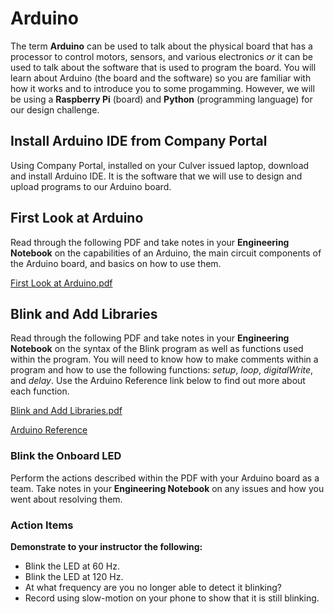 # Arduino

The term **Arduino** can be used to talk about the physical board that has a processor to control motors, sensors, and various electronics *or* it can be used to talk about the software that is used to program the board. You will learn about Arduino (the board and the software) so you are familiar with how it works and to introduce you to some progamming. However, we will be using a **Raspberry Pi** (board) and **Python** (programming language) for our design challenge. 


## Install Arduino IDE from Company Portal

Using Company Portal, installed on your Culver issued laptop, download and install Arduino IDE. It is the software that we will use to design and upload programs to our Arduino board. 


## First Look at Arduino

Read through the following PDF and take notes in your **Engineering Notebook** on the capabilities of an Arduino, the main circuit components of the Arduino board, and basics on how to use them. 

[First Look at Arduino.pdf ](https://drive.google.com/file/d/18EQRWNUOjW3YH3a1C8iBYt0frR-y16M4/view?usp=sharing)


## Blink and Add Libraries

Read through the following PDF and take notes in your **Engineering Notebook** on the syntax of the Blink program as well as functions used within the program. You will need to know how to make comments within a program and how to use the following functions: *setup*, *loop*, *digitalWrite*, and *delay*.  Use the Arduino Reference link below to find out more about each function. 

[Blink and Add Libraries.pdf](https://drive.google.com/file/d/1K_59O8riaTt0U8QjNAIXVQDmxSYzLI2a/view?usp=drive_link) 

[Arduino Reference](https://www.arduino.cc/reference/en/)

### Blink the Onboard LED
Perform the actions described within the PDF with your Arduino board as a team. Take notes in your **Engineering Notebook** on any issues and how you went about resolving them. 

### Action Items
**Demonstrate to your instructor the following:**
* Blink the LED at 60 Hz.
* Blink the LED at 120 Hz.
* At what frequency are you no longer able to detect it blinking?
* Record using slow-motion on your phone to show that it is still blinking. 
